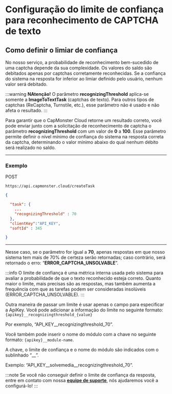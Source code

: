 ﻿---
sidebar_position: 6
sidebar_label: Configuração do limite de confiança para reconhecimento de CAPTCHA de texto
---

# Configuração do limite de confiança para reconhecimento de CAPTCHA de texto

## Como definir o limiar de confiança

No nosso serviço, a probabilidade de reconhecimento bem-sucedido de uma captcha depende da sua complexidade. Os valores do saldo são debitados apenas por captchas corretamente reconhecidas. Se a confiança do sistema na resposta for inferior ao limiar definido pelo usuário, nenhum valor será debitado.

:::warning **NAtenção!**
O parâmetro **recognizingThreshold** aplica-se somente a **ImageToTextTask** (captchas de texto). Para outros tipos de captchas (ReCaptcha, Turnstile, etc.), esse parâmetro não é usado e não afeta o resultado.
:::

Para garantir que o CapMonster Cloud retorne um resultado correto, você pode enviar junto com a solicitação de reconhecimento de captcha o parâmetro **recognizingThreshold** com um valor de **0** a **100**. Esse parâmetro permite definir o nível mínimo de confiança do sistema na resposta correta da captcha, determinando o valor mínimo abaixo do qual nenhum débito será realizado no saldo.

---

### Exemplo

POST
```http
https://api.capmonster.cloud/createTask
```

```json
{

  "task": { 
    ...
    "recognizingThreshold" : 70
  },
  "clientKey":"API_KEY",
  "softId" : 345

}
```
---
Nesse caso, se o parâmetro for igual a **70**, apenas respostas em que nosso sistema tem mais de 70% de certeza serão retornadas; caso contrário, será retornado o erro: “**ERROR_CAPTCHA_UNSOLVABLE**”.

:::info
O limite de confiança é uma métrica interna usada pelo sistema para avaliar a probabilidade de que o texto reconhecido esteja correto. Quanto maior o limite, mais precisas são as respostas, mas também aumenta a frequência com que as tarefas podem ser consideradas insolúveis (ERROR_CAPTCHA_UNSOLVABLE).
:::

Outra maneira de passar um limite é usar apenas o campo para especificar a ApiKey. Você pode adicionar a informação do limite no seguinte formato: `{apikey}__recognizingthreshold_{value}`

Por exemplo, “API_KEY\_\_recognizingthreshold\_70”.

Você também pode inserir o nome do módulo com a chave no seguinte formato: `{apikey}__module-name`.

A chave, o limite de confiança e o nome do módulo são indicados com o sublinhado “\_\_”.

Exemplo: “API_KEY\_\_solvemedia\_\_recognizingthreshold\_70”.

:::note
Se você não conseguir definir o limite de confiança da resposta, entre em contato com nossa **[equipe de suporte](https://helpdesk.zennolab.com/conversation/new)**, nós ajudaremos você a configurá-lo!
:::